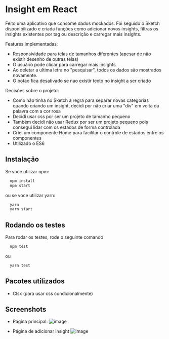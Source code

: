 # Insight em React

Feito uma aplicativo que consome dados mockados. Foi seguido
o Sketch disponibilizado e criada funções como adicionar novos
insights, filtras os insights existentes por tag ou descrição e
carregar mais insights.

Features implementadas:

- Responsividade para telas de tamanhos diferentes (apesar de não existir desenho de outras telas)
- O usuário pode clicar para carregar mais insights
- Ao deletar a ultima letra no "pesquisar", todos os dados são mostrados novamente.
- O botao fica desativado se nao existir texto no insight a ser criado

Decisões sobre o projeto:

- Como não tinha no Sketch a regra para separar novas categorias quando criando um insight, decidi por não criar uma "div" em volta da palavra com a cor rosa
- Decidi usar css por ser um projeto de tamanho pequeno
- Também decidi não usar Redux por ser um projeto pequeno pois consegui lidar com os estados de forma controlada
- Criei um componente Home para facilitar o controle de estados entre os componentes
- Utilizado o ES6

## Instalação

Se voce utilizar npm:

```bash
  npm install
  npm start
```

ou se voce utilizar yarn:

```bash
  yarn
  yarn start
```

## Rodando os testes

Para rodar os testes, rode o seguinte comando

```bash
  npm test
```

ou

```bash
  yarn test
```

## Pacotes utilizados

- Clsx (para usar css condicionalmente)

## Screenshots

- Página principal:
  ![image](https://user-images.githubusercontent.com/86496233/196432103-1cd19431-592c-4bb2-8f34-7137aba3c2ed.png)

- Página de adicionar insight
  ![image](https://user-images.githubusercontent.com/86496233/196432322-fabf40a1-dd2a-4eb6-878d-37061ee92db4.png)
